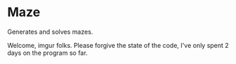 # Maze
Generates and solves mazes.

Welcome, imgur folks.  Please forgive the state of the code, I've only spent 2 days on the program so far.
